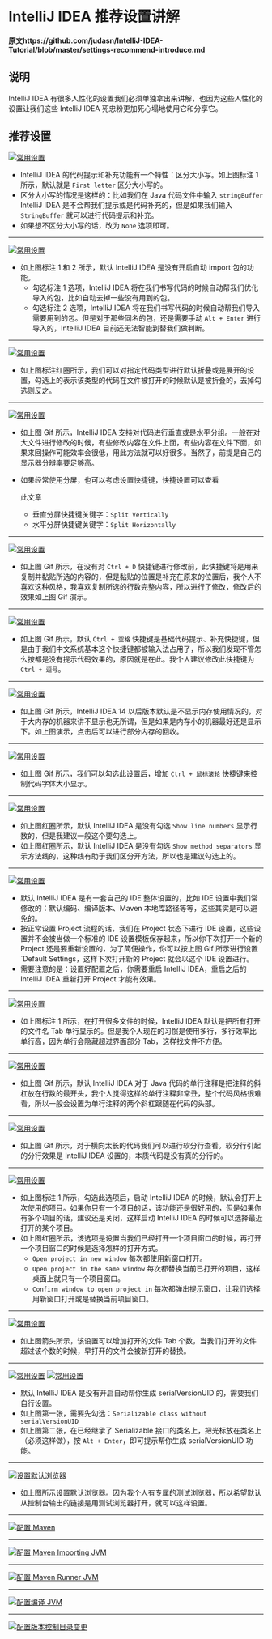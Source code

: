 # IntelliJ IDEA 推荐设置讲解

**原文https://github.com/judasn/IntelliJ-IDEA-Tutorial/blob/master/settings-recommend-introduce.md**

## 说明

IntelliJ IDEA 有很多人性化的设置我们必须单独拿出来讲解，也因为这些人性化的设置让我们这些 IntelliJ IDEA 死忠粉更加死心塌地使用它和分享它。

## 推荐设置

[![常用设置](https://github.com/judasn/IntelliJ-IDEA-Tutorial/raw/master/images/xxvi-a-settings-introduce-1.jpg)](https://github.com/judasn/IntelliJ-IDEA-Tutorial/blob/master/images/xxvi-a-settings-introduce-1.jpg)

- IntelliJ IDEA 的代码提示和补充功能有一个特性：区分大小写。如上图标注 1 所示，默认就是 `First letter` 区分大小写的。
- 区分大小写的情况是这样的：比如我们在 Java 代码文件中输入 `stringBuffer` IntelliJ IDEA 是不会帮我们提示或是代码补充的，但是如果我们输入 `StringBuffer` 就可以进行代码提示和补充。
- 如果想不区分大小写的话，改为 `None` 选项即可。

------

[![常用设置](https://github.com/judasn/IntelliJ-IDEA-Tutorial/raw/master/images/xxvi-a-settings-introduce-3.jpg)](https://github.com/judasn/IntelliJ-IDEA-Tutorial/blob/master/images/xxvi-a-settings-introduce-3.jpg)

- 如上图标注 1 和 2 所示，默认 IntelliJ IDEA 是没有开启自动 import 包的功能。
  - 勾选标注 1 选项，IntelliJ IDEA 将在我们书写代码的时候自动帮我们优化导入的包，比如自动去掉一些没有用到的包。
  - 勾选标注 2 选项，IntelliJ IDEA 将在我们书写代码的时候自动帮我们导入需要用到的包。但是对于那些同名的包，还是需要手动 `Alt + Enter` 进行导入的，IntelliJ IDEA 目前还无法智能到替我们做判断。

------

[![常用设置](https://github.com/judasn/IntelliJ-IDEA-Tutorial/raw/master/images/xxvi-a-settings-introduce-8.jpg)](https://github.com/judasn/IntelliJ-IDEA-Tutorial/blob/master/images/xxvi-a-settings-introduce-8.jpg)

- 如上图标注红圈所示，我们可以对指定代码类型进行默认折叠或是展开的设置，勾选上的表示该类型的代码在文件被打开的时候默认是被折叠的，去掉勾选则反之。

------

[![常用设置](https://github.com/judasn/IntelliJ-IDEA-Tutorial/raw/master/images/xxvi-a-settings-introduce-9.gif)](https://github.com/judasn/IntelliJ-IDEA-Tutorial/blob/master/images/xxvi-a-settings-introduce-9.gif)

- 如上图 Gif 所示，IntelliJ IDEA 支持对代码进行垂直或是水平分组。一般在对大文件进行修改的时候，有些修改内容在文件上面，有些内容在文件下面，如果来回操作可能效率会很低，用此方法就可以好很多。当然了，前提是自己的显示器分辨率要足够高。

- 如果经常使用分屏，也可以考虑设置快捷键，快捷设置可以查看

   

  此文章

  - 垂直分屏快捷键关键字：`Split Vertically`
  - 水平分屏快捷键关键字：`Split Horizontally`

------

[![常用设置](https://github.com/judasn/IntelliJ-IDEA-Tutorial/raw/master/images/xxvi-a-settings-introduce-12.gif)](https://github.com/judasn/IntelliJ-IDEA-Tutorial/blob/master/images/xxvi-a-settings-introduce-12.gif)

- 如上图 Gif 所示，在没有对 `Ctrl + D` 快捷键进行修改前，此快捷键将是用来复制并黏贴所选的内容的，但是黏贴的位置是补充在原来的位置后，我个人不喜欢这种风格，我喜欢复制所选的行数完整内容，所以进行了修改，修改后的效果如上图 Gif 演示。

------

[![常用设置](https://github.com/judasn/IntelliJ-IDEA-Tutorial/raw/master/images/xxvi-a-settings-introduce-13.gif)](https://github.com/judasn/IntelliJ-IDEA-Tutorial/blob/master/images/xxvi-a-settings-introduce-13.gif)

- 如上图 Gif 所示，默认 `Ctrl + 空格` 快捷键是基础代码提示、补充快捷键，但是由于我们中文系统基本这个快捷键都被输入法占用了，所以我们发现不管怎么按都是没有提示代码效果的，原因就是在此。我个人建议修改此快捷键为 `Ctrl + 逗号`。

------

[![常用设置](https://github.com/judasn/IntelliJ-IDEA-Tutorial/raw/master/images/xxvi-a-settings-introduce-14.gif)](https://github.com/judasn/IntelliJ-IDEA-Tutorial/blob/master/images/xxvi-a-settings-introduce-14.gif)

- 如上图 Gif 所示，IntelliJ IDEA 14 以后版本默认是不显示内存使用情况的，对于大内存的机器来讲不显示也无所谓，但是如果是内存小的机器最好还是显示下。如上图演示，点击后可以进行部分内存的回收。

------

[![常用设置](https://github.com/judasn/IntelliJ-IDEA-Tutorial/raw/master/images/xxvi-a-settings-introduce-27.gif)](https://github.com/judasn/IntelliJ-IDEA-Tutorial/blob/master/images/xxvi-a-settings-introduce-27.gif)

- 如上图 Gif 所示，我们可以勾选此设置后，增加 `Ctrl + 鼠标滚轮` 快捷键来控制代码字体大小显示。

------

[![常用设置](https://github.com/judasn/IntelliJ-IDEA-Tutorial/raw/master/images/xxvi-a-settings-introduce-29.jpg)](https://github.com/judasn/IntelliJ-IDEA-Tutorial/blob/master/images/xxvi-a-settings-introduce-29.jpg)

- 如上图红圈所示，默认 IntelliJ IDEA 是没有勾选 `Show line numbers` 显示行数的，但是我建议一般这个要勾选上。
- 如上图红圈所示，默认 IntelliJ IDEA 是没有勾选 `Show method separators` 显示方法线的，这种线有助于我们区分开方法，所以也是建议勾选上的。

------

[![常用设置](https://github.com/judasn/IntelliJ-IDEA-Tutorial/raw/master/images/xxvi-a-settings-introduce-38.gif)](https://github.com/judasn/IntelliJ-IDEA-Tutorial/blob/master/images/xxvi-a-settings-introduce-38.gif)

- 默认 IntelliJ IDEA 是有一套自己的 IDE 整体设置的，比如 IDE 设置中我们常修改的：默认编码、编译版本、Maven 本地库路径等等，这些其实是可以避免的。
- 按正常设置 Project 流程的话，我们在 Project 状态下进行 IDE 设置，这些设置并不会被当做一个标准的 IDE 设置模板保存起来，所以你下次打开一个新的 Project 还是要重新设置的，为了简便操作，你可以按上图 Gif 所示进行设置 `Default Settings，这样下次打开新的 Project 就会以这个 IDE 设置进行。
- 需要注意的是：设置好配置之后，你需要重启 IntelliJ IDEA，重启之后的 IntelliJ IDEA 重新打开 Project 才能有效果。

------

[![常用设置](https://github.com/judasn/IntelliJ-IDEA-Tutorial/raw/master/images/xxvi-a-settings-introduce-15.jpg)](https://github.com/judasn/IntelliJ-IDEA-Tutorial/blob/master/images/xxvi-a-settings-introduce-15.jpg)

- 如上图标注 1 所示，在打开很多文件的时候，IntelliJ IDEA 默认是把所有打开的文件名 Tab 单行显示的。但是我个人现在的习惯是使用多行，多行效率比单行高，因为单行会隐藏超过界面部分 Tab，这样找文件不方便。

------

[![常用设置](https://github.com/judasn/IntelliJ-IDEA-Tutorial/raw/master/images/xxvi-a-settings-introduce-16.gif)](https://github.com/judasn/IntelliJ-IDEA-Tutorial/blob/master/images/xxvi-a-settings-introduce-16.gif)

- 如上图 Gif 所示，默认 IntelliJ IDEA 对于 Java 代码的单行注释是把注释的斜杠放在行数的最开头，我个人觉得这样的单行注释非常丑，整个代码风格很难看，所以一般会设置为单行注释的两个斜杠跟随在代码的头部。

------

[![常用设置](https://github.com/judasn/IntelliJ-IDEA-Tutorial/raw/master/images/xxvi-a-settings-introduce-20.gif)](https://github.com/judasn/IntelliJ-IDEA-Tutorial/blob/master/images/xxvi-a-settings-introduce-20.gif)

- 如上图 Gif 所示，对于横向太长的代码我们可以进行软分行查看。软分行引起的分行效果是 IntelliJ IDEA 设置的，本质代码是没有真的分行的。

------

[![常用设置](https://github.com/judasn/IntelliJ-IDEA-Tutorial/raw/master/images/xxvi-a-settings-introduce-19.jpg)](https://github.com/judasn/IntelliJ-IDEA-Tutorial/blob/master/images/xxvi-a-settings-introduce-19.jpg)

- 如上图标注 1 所示，勾选此选项后，启动 IntelliJ IDEA 的时候，默认会打开上次使用的项目。如果你只有一个项目的话，该功能还是很好用的，但是如果你有多个项目的话，建议还是关闭，这样启动 IntelliJ IDEA 的时候可以选择最近打开的某个项目。
- 如上图红圈所示，该选项是设置当我们已经打开一个项目窗口的时候，再打开一个项目窗口的时候是选择怎样的打开方式。
  - `Open project in new window` 每次都使用新窗口打开。
  - `Open project in the same window` 每次都替换当前已打开的项目，这样桌面上就只有一个项目窗口。
  - `Confirm window to open project in` 每次都弹出提示窗口，让我们选择用新窗口打开或是替换当前项目窗口。

------

[![常用设置](https://github.com/judasn/IntelliJ-IDEA-Tutorial/raw/master/images/xxvi-a-settings-introduce-22.jpg)](https://github.com/judasn/IntelliJ-IDEA-Tutorial/blob/master/images/xxvi-a-settings-introduce-22.jpg)

- 如上图箭头所示，该设置可以增加打开的文件 Tab 个数，当我们打开的文件超过该个数的时候，早打开的文件会被新打开的替换。

------

[![常用设置](https://github.com/judasn/IntelliJ-IDEA-Tutorial/raw/master/images/xxvi-a-settings-introduce-42.jpg)](https://github.com/judasn/IntelliJ-IDEA-Tutorial/blob/master/images/xxvi-a-settings-introduce-42.jpg) [![常用设置](https://github.com/judasn/IntelliJ-IDEA-Tutorial/raw/master/images/xxvi-a-settings-introduce-43.jpg)](https://github.com/judasn/IntelliJ-IDEA-Tutorial/blob/master/images/xxvi-a-settings-introduce-43.jpg)

- 默认 IntelliJ IDEA 是没有开启自动帮你生成 serialVersionUID 的，需要我们自行设置。
- 如上图第一张，需要先勾选：`Serializable class without serialVersionUID`
- 如上图第二张，在已经继承了 Serializable 接口的类名上，把光标放在类名上（必须这样做），按 `Alt + Enter`，即可提示帮你生成 serialVersionUID 功能。

------

[![设置默认浏览器](https://github.com/judasn/IntelliJ-IDEA-Tutorial/raw/master/images/xxvi-a-settings-introduce-46.jpg)](https://github.com/judasn/IntelliJ-IDEA-Tutorial/blob/master/images/xxvi-a-settings-introduce-46.jpg)

- 如上图所示设置默认浏览器。因为我个人有专属的测试浏览器，所以希望默认从控制台输出的链接是用测试浏览器打开，就可以这样设置。

------

[![配置 Maven](https://github.com/judasn/IntelliJ-IDEA-Tutorial/raw/master/images/xxvi-a-settings-introduce-47.png)](https://github.com/judasn/IntelliJ-IDEA-Tutorial/blob/master/images/xxvi-a-settings-introduce-47.png)

------

[![配置 Maven Importing JVM](https://github.com/judasn/IntelliJ-IDEA-Tutorial/raw/master/images/xxvi-a-settings-introduce-48.png)](https://github.com/judasn/IntelliJ-IDEA-Tutorial/blob/master/images/xxvi-a-settings-introduce-48.png)

------

[![配置 Maven Runner JVM](https://github.com/judasn/IntelliJ-IDEA-Tutorial/raw/master/images/xxvi-a-settings-introduce-49.png)](https://github.com/judasn/IntelliJ-IDEA-Tutorial/blob/master/images/xxvi-a-settings-introduce-49.png)

------

[![配置编译 JVM](https://github.com/judasn/IntelliJ-IDEA-Tutorial/raw/master/images/xxvi-a-settings-introduce-50.png)](https://github.com/judasn/IntelliJ-IDEA-Tutorial/blob/master/images/xxvi-a-settings-introduce-50.png)

------

[![配置版本控制目录变更](https://github.com/judasn/IntelliJ-IDEA-Tutorial/raw/master/images/xxvi-a-settings-introduce-51.png)](https://github.com/judasn/IntelliJ-IDEA-Tutorial/blob/master/images/xxvi-a-settings-introduce-51.png)